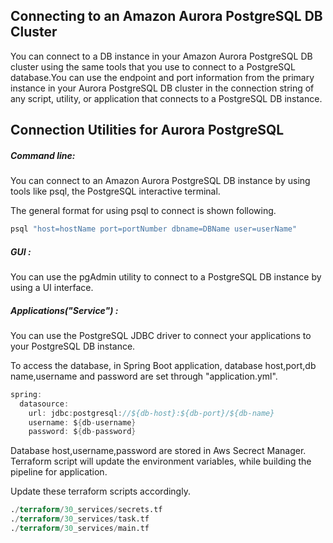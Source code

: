 ## Connecting to an Amazon Aurora PostgreSQL DB Cluster

You can connect to a DB instance in your Amazon Aurora PostgreSQL DB cluster using the same tools that you use to connect to a PostgreSQL database.You can use the endpoint and port information from the primary instance in your Aurora PostgreSQL DB cluster in the connection string of any script, utility, or application that connects to a PostgreSQL DB instance.
## Connection Utilities for Aurora PostgreSQL

##### Command line:

You can connect to an Amazon Aurora PostgreSQL DB instance by using tools like psql, the PostgreSQL interactive terminal.

The general format for using psql to connect is shown following.
```bash
psql "host=hostName port=portNumber dbname=DBName user=userName"
```
##### GUI :

You can use the pgAdmin utility to connect to a PostgreSQL DB instance by using a UI interface.

##### Applications("Service") :
You can use the PostgreSQL JDBC driver to connect your applications to your PostgreSQL DB instance. 

To access the database, in Spring Boot application, database host,port,db name,username and password are set through "application.yml".

```java
spring:
  datasource:
    url: jdbc:postgresql://${db-host}:${db-port}/${db-name}
    username: ${db-username}
    password: ${db-password}
```
Database host,username,password are stored in Aws Secrect Manager. Terraform script will update the environment variables, while building the pipeline for application.

Update these terraform scripts accordingly.

```terraform
./terraform/30_services/secrets.tf
./terraform/30_services/task.tf
./terraform/30_services/main.tf
```
